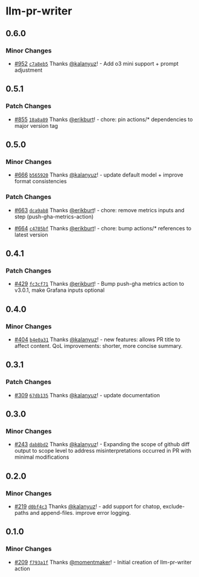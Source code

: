 # llm-pr-writer

## 0.6.0

### Minor Changes

- [#952](https://github.com/smartcontractkit/.github/pull/952)
  [`c7a8eb5`](https://github.com/smartcontractkit/.github/commit/c7a8eb5856479cd4c8b66e5fd3421f430d2c7649)
  Thanks [@kalanyuz](https://github.com/kalanyuz)! - Add o3 mini support +
  prompt adjustment

## 0.5.1

### Patch Changes

- [#855](https://github.com/smartcontractkit/.github/pull/855)
  [`18a8a89`](https://github.com/smartcontractkit/.github/commit/18a8a89b23006355003b705d55acaf329c384d94)
  Thanks [@erikburt](https://github.com/erikburt)! - chore: pin actions/\*
  dependencies to major version tag

## 0.5.0

### Minor Changes

- [#666](https://github.com/smartcontractkit/.github/pull/666)
  [`b565920`](https://github.com/smartcontractkit/.github/commit/b565920d0948d70a74c9555791ecff002924af4d)
  Thanks [@kalanyuz](https://github.com/kalanyuz)! - update default model +
  improve format consistencies

### Patch Changes

- [#663](https://github.com/smartcontractkit/.github/pull/663)
  [`dca9ab8`](https://github.com/smartcontractkit/.github/commit/dca9ab89d734e82738b8aa52bd25d09b205ec6ee)
  Thanks [@erikburt](https://github.com/erikburt)! - chore: remove metrics
  inputs and step (push-gha-metrics-action)

- [#664](https://github.com/smartcontractkit/.github/pull/664)
  [`c4705bf`](https://github.com/smartcontractkit/.github/commit/c4705bfdbf6c8e57c080d82a3c4f013aa96a2dfb)
  Thanks [@erikburt](https://github.com/erikburt)! - chore: bump actions/\*
  references to latest version

## 0.4.1

### Patch Changes

- [#429](https://github.com/smartcontractkit/.github/pull/429)
  [`fc3cf71`](https://github.com/smartcontractkit/.github/commit/fc3cf71f41e6bcdedf28f9d04058343bb66206d5)
  Thanks [@erikburt](https://github.com/erikburt)! - Bump push-gha metrics
  action to v3.0.1, make Grafana inputs optional

## 0.4.0

### Minor Changes

- [#404](https://github.com/smartcontractkit/.github/pull/404)
  [`b4e0a31`](https://github.com/smartcontractkit/.github/commit/b4e0a318c9d2c55b0be535af2c8871509d77caac)
  Thanks [@kalanyuz](https://github.com/kalanyuz)! - new features: allows PR
  title to affect content. QoL improvements: shorter, more concise summary.

## 0.3.1

### Patch Changes

- [#309](https://github.com/smartcontractkit/.github/pull/309)
  [`67db135`](https://github.com/smartcontractkit/.github/commit/67db13538982dd9882a838b4c3c780ce06927719)
  Thanks [@kalanyuz](https://github.com/kalanyuz)! - update documentation

## 0.3.0

### Minor Changes

- [#243](https://github.com/smartcontractkit/.github/pull/243)
  [`dab8bd2`](https://github.com/smartcontractkit/.github/commit/dab8bd20bf33e6758c1b49b079646d22feb44d58)
  Thanks [@kalanyuz](https://github.com/kalanyuz)! - Expanding the scope of
  github diff output to scope level to address misinterpretations occurred in PR
  with minimal modifications

## 0.2.0

### Minor Changes

- [#219](https://github.com/smartcontractkit/.github/pull/219)
  [`d0bf4c3`](https://github.com/smartcontractkit/.github/commit/d0bf4c3de62ee665a3ddd1726156acabac03c116)
  Thanks [@kalanyuz](https://github.com/kalanyuz)! - add support for chatop,
  exclude-paths and append-files. improve error logging.

## 0.1.0

### Minor Changes

- [#209](https://github.com/smartcontractkit/.github/pull/209)
  [`f793a1f`](https://github.com/smartcontractkit/.github/commit/f793a1fb42ff5658a7a3bb187d0930937383a7a1)
  Thanks [@momentmaker](https://github.com/momentmaker)! - Initial creation of
  llm-pr-writer action
